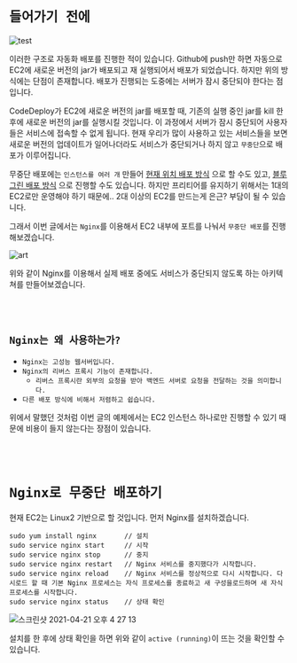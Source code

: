 # `들어가기 전에`

![test](https://user-images.githubusercontent.com/45676906/95607939-6a9dd480-0a97-11eb-8d68-55000fda8654.png)

이러한 구조로 자동화 배포를 진행한 적이 있습니다. Github에 push만 하면 자동으로 EC2에 새로운 버전의 jar가 배포되고 재 실행되어서 배포가 되었습니다. 하지만 위의 방식에는 단점이 존재합니다. 배포가 진행되는 도중에는 서버가 잠시 중단되야 한다는 점입니다.

CodeDeploy가 EC2에 새로운 버전의 jar를 배포할 때, 기존의 실행 중인 jar를 kill 한 후에 새로운 버전의 jar를 실행시킬 것입니다. 이 과정에서 서버가 잠시 중단되어 사용자들은 서비스에 접속할 수 없게 됩니다. 현재 우리가 많이 사용하고 있는 서비스들을 보면 새로운 버전의 업데이트가 일어나더라도 서비스가 중단되거나 하지 않고 `무중단`으로 배포가 이루어집니다.

무중단 배포에는 `인스턴스를 여러 개` 만들어 [현재 위치 배포 방식](https://devlog-wjdrbs96.tistory.com/304) 으로 할 수도 있고, [블루 그린 배포 방식](https://devlog-wjdrbs96.tistory.com/300) 으로 진행할 수도 있습니다.
하지만 프리티어를 유지하기 위해서는 1대의 EC2로만 운영해야 하기 때문에.. 2대 이상의 EC2를 만드는게 은근? 부담이 될 수 있습니다. 

그래서 이번 글에서는 `Nginx`를 이용해서 EC2 내부에 포트를 나눠서 `무중단 배포`를 진행해보겠습니다.   

![art](https://camo.githubusercontent.com/cc9fd5ff1b28c4d41067f7bdfd6563f7d01c610f14305a74b5c788d5f91821d1/68747470733a2f2f74312e6461756d63646e2e6e65742f6366696c652f746973746f72792f393936463736334435413733463931453236)

위와 같이 Nginx를 이용해서 실제 배포 중에도 서비스가 중단되지 않도록 하는 아키텍쳐를 만들어보겠습니다. 

<br> <br>

## `Nginx는 왜 사용하는가?`

- `Nginx는 고성능 웹서버입니다.`
- `Nginx의 리버스 프록시 기능이 존재합니다.`
    - `리버스 프록시란 외부의 요청을 받아 백엔드 서버로 요청을 전달하는 것을 의미합니다.`
- `다른 배포 방식에 비해서 저렴하고 쉽습니다.`

위에서 말했던 것처럼 이번 글의 예제에서는 EC2 인스턴스 하나로만 진행할 수 있기 때문에 비용이 들지 않는다는 장점이 있습니다. 

<br> <br>

# `Nginx로 무중단 배포하기`

현재 EC2는 Linux2 기반으로 할 것입니다. 먼저 Nginx를 설치하겠습니다.

```
sudo yum install nginx       // 설치
sudo service nginx start     // 시작
sudo service nginx stop      // 중지
sudo service nginx restart   // Nginx 서비스를 중지했다가 시작합니다.
sudo service nginx reload    // Nginx 서비스를 정상적으로 다시 시작합니다. 다시로드 할 때 기본 Nginx 프로세스는 자식 프로세스를 종료하고 새 구성을로드하며 새 자식 프로세스를 시작합니다.
sudo service nginx status    // 상태 확인
```

![스크린샷 2021-04-21 오후 4 27 13](https://user-images.githubusercontent.com/45676906/115513921-8db70580-a2be-11eb-8482-19e7f2505a8e.png)

설치를 한 후에 상태 확인을 하면 위와 같이 `active (running)`이 뜨는 것을 확인할 수 있습니다. 

<br>

